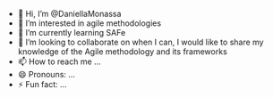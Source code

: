 - 👋 Hi, I’m @DaniellaMonassa
- 👀 I’m interested in agile methodologies
- 🌱 I’m currently learning SAFe
- 💞️ I’m looking to collaborate on when I can, I would like to share my knowledge of the Agile methodology and its frameworks
- 📫 How to reach me ...
- 😄 Pronouns: ...
- ⚡ Fun fact: ...

<!---
DaniellaMonassa/DaniellaMonassa is a ✨ special ✨ repository because its `README.md` (this file) appears on your GitHub profile.
You can click the Preview link to take a look at your changes.
--->
